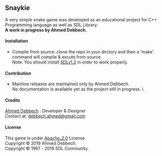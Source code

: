## Snaykie
A very simple snake game was developed as an educational project for C++ Programming language as well as SDL Library. \
<B> A work in progress by Ahmed Debbech. </B>
#### Installation
* Compile from source: clone the repo in your dirctory and then a 'make' command will compile & excute from source.\
Note: You should install [SDLv1.2](https://www.libsdl.org/download-1.2.php) in order to work properly.
#### Contribution 
* Mainline releases are maintained only by Ahmed Debbech. \
No documentation is available yet as the project still in progress. \
#### Credits
[Ahmed Debbech](https://twitter.com/AhmedDebb) : Developer & Designer\
Contact at: debbech.ahmed@gmail.com
#### License
This game is under [Apache_2.0](https://www.apache.org/licenses/LICENSE-2.0) License.\
Copyright © 2019 Ahmed Debbech.\
Copyright © 1997 - 2019 SDL Community. 
